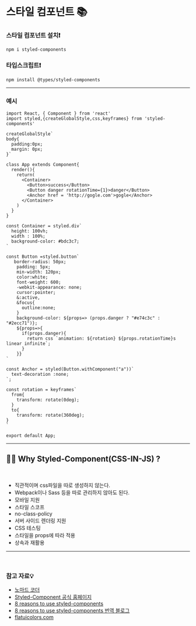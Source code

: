 # 스타일 컴포넌트 📚 


### 스타일 컴포넌트 설치❗️
`npm i styled-components`


### 타입스크립트❗️
`npm install @types/styled-components`

- - - - -

### 예시
``` JSX
import React, { Component } from 'react'
import styled,{createGlobalStyle,css,keyframes} from 'styled-components'

createGlobalStyle`
body{
  padding:0px;
  margin: 0px;
}`

class App extends Component{
  render(){
    return(
      <Container>
        <Button>success</Button>
        <Button danger rotationTime={1}>danger</Button>
        <Anchor href = 'http://gogle.com'>gogle</Anchor>
      </Container>
    )
  }
}

const Container = styled.div`
  height: 100vh;
  width : 100%;
  background-color: #bdc3c7;
`

const Button =styled.button`
   border-radius: 50px;
    padding: 5px;
    min-width: 120px;
    color:white;
    font-weight: 600;
    -webkit-appearance: none;
    cursor:pointer;
    &:active,
    &focus{
      outline:none;
    }
    background-color: ${props=> (props.danger ? "#e74c3c" : "#2ecc71")};
    ${props=>{
      if(props.danger){
        return css `animation: ${rotation} ${props.rotationTime}s linear infinite`;
      }
    }}
`

const Anchor = styled(Button.withComponent("a"))`
  text-decoration :none;
`;

const rotation = keyframes`
  from{
    transform: rotate(0deg);
  }
  to{
    transform: rotate(360deg);
}
`

export default App;
```
- - - - -

## 💁🏻 Why Styled-Component(CSS-IN-JS) ?

<br/>

- 직관적이며 css파일을 따로 생성하지 않는다.
- Webpack이나 Sass 등을 따로 관리하지 않아도 된다.
- 모바일 지원
- 스타일 스코프
- no-class-policy
- 서버 사이드 렌더링 지원
- CSS 테스팅
- 스타일을 props에 따라 적용
- 상속과 재활용

- - - - -

<br/>

### 참고 자료💡
- [노마드 코더](https://www.youtube.com/watch?v=MqGxMOhPqeI)
- [Styled-Component 공식 홈페이지](https://styled-components.com/docs/api#css)
- [8 reasons to use styled-components](https://blog.logrocket.com/8-reasons-to-use-styled-components-cf3788f0bb4d/)
- [8 reasons to use styled-components 번역 블로그](https://analogcoding.tistory.com/181)
- [flatuicolors.com](https://flatuicolors.com/)